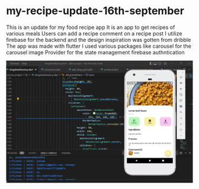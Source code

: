 # my-recipe-update-16th-september
This is an update for my food recipe app 
It is an app to get recipes of various meals 
Users can add a recipe comment on a recipe post
I utilize firebase for the backend and the design inspiration was gotten from dribble
The app was made with flutter
I used various packages like carousel for the carousel image Provider for the state management firebase authntication


![Alt text](https://github.com/Sonime97/my-recipe-update-16th-september/blob/master/assets/Screenshot%20(36).png?raw=true "Title")

